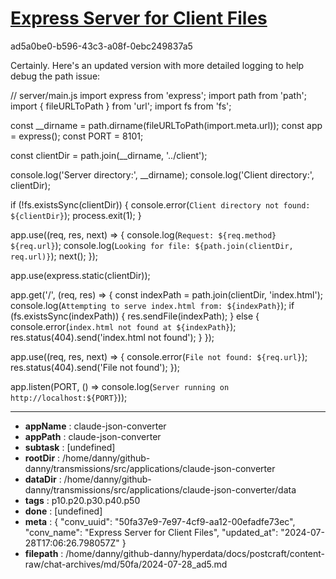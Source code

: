 # [Express Server for Client Files](https://claude.ai/chat/50fa37e9-7e97-4cf9-aa12-00efadfe73ec)

ad5a0be0-b596-43c3-a08f-0ebc249837a5

 Certainly. Here's an updated version with more detailed logging to help debug the path issue:

// server/main.js
import express from 'express';
import path from 'path';
import { fileURLToPath } from 'url';
import fs from 'fs';

const __dirname = path.dirname(fileURLToPath(import.meta.url));
const app = express();
const PORT = 8101;

const clientDir = path.join(__dirname, '../client');

console.log('Server directory:', __dirname);
console.log('Client directory:', clientDir);

if (!fs.existsSync(clientDir)) {
  console.error(`Client directory not found: ${clientDir}`);
  process.exit(1);
}

app.use((req, res, next) => {
  console.log(`Request: ${req.method} ${req.url}`);
  console.log(`Looking for file: ${path.join(clientDir, req.url)}`);
  next();
});

app.use(express.static(clientDir));

app.get('/', (req, res) => {
  const indexPath = path.join(clientDir, 'index.html');
  console.log(`Attempting to serve index.html from: ${indexPath}`);
  if (fs.existsSync(indexPath)) {
    res.sendFile(indexPath);
  } else {
    console.error(`index.html not found at ${indexPath}`);
    res.status(404).send('index.html not found');
  }
});

app.use((req, res, next) => {
  console.error(`File not found: ${req.url}`);
  res.status(404).send('File not found');
});

app.listen(PORT, () => console.log(`Server running on http://localhost:${PORT}`));

---

* **appName** : claude-json-converter
* **appPath** : claude-json-converter
* **subtask** : [undefined]
* **rootDir** : /home/danny/github-danny/transmissions/src/applications/claude-json-converter
* **dataDir** : /home/danny/github-danny/transmissions/src/applications/claude-json-converter/data
* **tags** : p10.p20.p30.p40.p50
* **done** : [undefined]
* **meta** : {
  "conv_uuid": "50fa37e9-7e97-4cf9-aa12-00efadfe73ec",
  "conv_name": "Express Server for Client Files",
  "updated_at": "2024-07-28T17:06:26.798057Z"
}
* **filepath** : /home/danny/github-danny/hyperdata/docs/postcraft/content-raw/chat-archives/md/50fa/2024-07-28_ad5.md